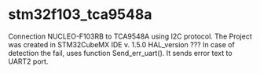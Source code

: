 # stm32f103_tca9548a

Connection NUCLEO-F103RB to TCA9548A using I2C protocol.
The Project was created in STM32CubeMX IDE v. 1.5.0
HAL_version ???
In case of detection the fail, uses function Send_err_uart(). It sends error text to UART2 port. 
